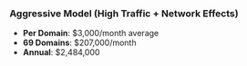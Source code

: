### Aggressive Model (High Traffic + Network Effects)

- **Per Domain**: $3,000/month average
- **69 Domains**: $207,000/month
- **Annual**: $2,484,000
